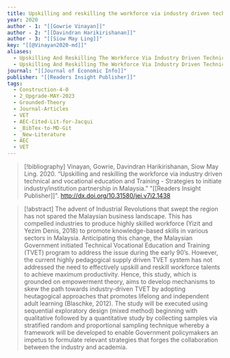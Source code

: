 ```yaml
---
title: Upskilling and reskilling the workforce via industry driven technical and vocational education and Training -  Strategies to initiate industry/institution partnership in Malaysia
year: 2020
author - 1: "[[Gowrie Vinayan]]"
author - 2: "[[Davindran Harikirishanan]]"
author - 3: "[[Siow May Ling]]"
key: "[[@Vinayan2020-md]]"
aliases:
  - Upskilling And Reskilling The Workforce Via Industry Driven Technical And Vocational Education And Training - Strategies To Initiate Industry/institution Partnership In Malaysia
  - Upskilling And Reskilling The Workforce Via Industry Driven Technical And Vocational Education And Training
journal: "[[Journal of Economic Info]]"
publisher: "[[Readers Insight Publisher]]"
tags:
  - Construction-4-0
  - 2_Upgrade-MAY-2023
  - Grounded-Theory
  - Journal-Articles
  - VET
  - AEC-Cited-Lit-for-Jacqui
  - _BibTex-to-MD-Git
  - _New-Literature
  - AEC
  - VET
---
```


> [!bibliography]
> Vinayan, Gowrie, Davindran Harikirishanan, Siow May Ling. 2020. “Upskilling and reskilling the workforce via industry driven technical and vocational education and Training -  Strategies to initiate industry/institution partnership in Malaysia.” "[[Readers Insight Publisher]]". http://dx.doi.org/10.31580/jei.v7i2.1438

> [!abstract]
> The advent of Industrial Revolutions that swept the region has not spared the Malaysian business landscape. This has compelled industries to produce highly skilled workforce (Yizit and Yezim Denis, 2018) to promote knowledge-based skills in various sectors in Malaysia. Anticipating this change, the Malaysian Government initiated Technical Vocational Education and Training (TVET) program to address the issue during the early 90’s. However, the current highly pedagogical supply driven TVET system has not addressed the need to effectively upskill and reskill workforce talents to achieve maximum productivity. Hence, this study, which is grounded on empowerment theory, aims to develop mechanisms to skew the path towards industry-driven TVET by adopting heutagogical approaches that promotes lifelong and independent adult learning (Blaschke, 2012). The study will be executed using sequential exploratory design (mixed method) beginning with qualitative followed by a quantitative study by collecting samples via stratified random and proportional sampling technique whereby a framework will be developed to enable Government policymakers an impetus to formulate relevant strategies that forges the collaboration between the industry and academia.